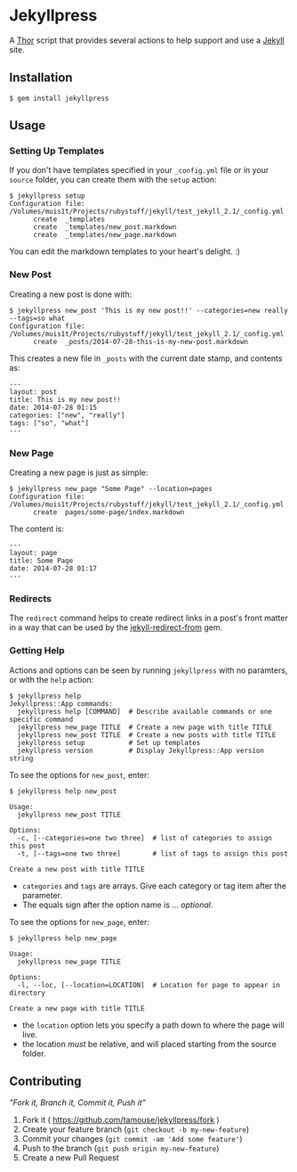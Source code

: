 # Jekyllpress

A [Thor](http://whatisthor.com) script that provides several actions to help support and use a [Jekyll](http://jekyllrb.com) site.

## Installation

    $ gem install jekyllpress

## Usage

### Setting Up Templates

If you don't have templates specified in your `_config.yml` file or in your `source` folder, you can create them with the `setup` action:

    $ jekyllpress setup
    Configuration file: /Volumes/muis1t/Projects/rubystuff/jekyll/test_jekyll_2.1/_config.yml
          create  _templates
          create  _templates/new_post.markdown
          create  _templates/new_page.markdown

You can edit the markdown templates to your heart's delight. :)

### New Post

Creating a new post is done with:

    $ jekyllpress new_post 'This is my new post!!' --categories=new really --tags=so what
    Configuration file: /Volumes/muis1t/Projects/rubystuff/jekyll/test_jekyll_2.1/_config.yml
          create  _posts/2014-07-28-this-is-my-new-post.markdown

This creates a new file in `_posts` with the current date stamp, and contents as:

```
---
layout: post
title: This is my new post!!
date: 2014-07-28 01:15
categories: ["new", "really"]
tags: ["so", "what"]
---
```

### New Page

Creating a new page is just as simple:

    $ jekyllpress new_page "Some Page" --location=pages
    Configuration file: /Volumes/muis1t/Projects/rubystuff/jekyll/test_jekyll_2.1/_config.yml
          create  pages/some-page/index.markdown

The content is:

```
---
layout: page
title: Some Page
date: 2014-07-28 01:17
---
```

### Redirects

The `redirect` command helps to create redirect links in a post's front matter in a way that can be used by
the [jekyll-redirect-from] gem.

[jekyll-redirect-from]: https://github.com/jekyll/jekyll-redirect-from "Redirect old blog posts to new"


### Getting Help

Actions and options can be seen by running `jekyllpress` with no paramters, or with the `help` action:

    $ jekyllpress help
    Jekyllpress::App commands:
      jekyllpress help [COMMAND]  # Describe available commands or one specific command
      jekyllpress new_page TITLE  # Create a new page with title TITLE
      jekyllpress new_post TITLE  # Create a new posts with title TITLE
      jekyllpress setup           # Set up templates
      jekyllpress version         # Display Jekyllpress::App version string

To see the options for `new_post`, enter:

    $ jekyllpress help new_post

```
Usage:
  jekyllpress new_post TITLE

Options:
  -c, [--categories=one two three]  # list of categories to assign this post
  -t, [--tags=one two three]        # list of tags to assign this post

Create a new post with title TITLE
```

* `categories` and `tags` are arrays. Give each category or tag item after the parameter.
* The equals sign after the option name is ... *optional*.

To see the options for `new_page`, enter:

    $ jekyllpress help new_page

```
Usage:
  jekyllpress new_page TITLE

Options:
  -l, --loc, [--location=LOCATION]  # Location for page to appear in directory

Create a new page with title TITLE
```

* the `location` option lets you specify a path down to where the page will live.
* the location *must* be relative, and will placed starting from the source folder.



## Contributing

*"Fork it, Branch it, Commit it, Push it"*

1. Fork it ( https://github.com/tamouse/jekyllpress/fork )
2. Create your feature branch (`git checkout -b my-new-feature`)
3. Commit your changes (`git commit -am 'Add some feature'`)
4. Push to the branch (`git push origin my-new-feature`)
5. Create a new Pull Request
